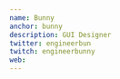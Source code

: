 ```yaml
---
name: Bunny
anchor: bunny
description: GUI Designer
twitter: engineerbun
twitch: engineerbunny
web: 
---
```

